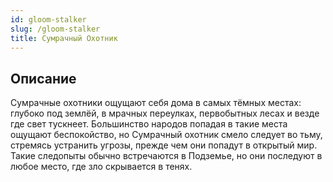```yaml
---
id: gloom-stalker
slug: /gloom-stalker
title: Сумрачный Охотник
---
```

## Описание
Сумрачные охотники ощущают себя дома в самых тёмных местах: глубоко под землёй, в мрачных переулках, первобытных лесах и везде где свет тускнеет. Большинство народов попадая в такие места ощущают беспокойство, но Сумрачный охотник смело следует во тьму, стремясь устранить угрозы, прежде чем они попадут в открытый мир. Такие следопыты обычно встречаются в Подземье, но они последуют в любое место, где зло скрывается в тенях.